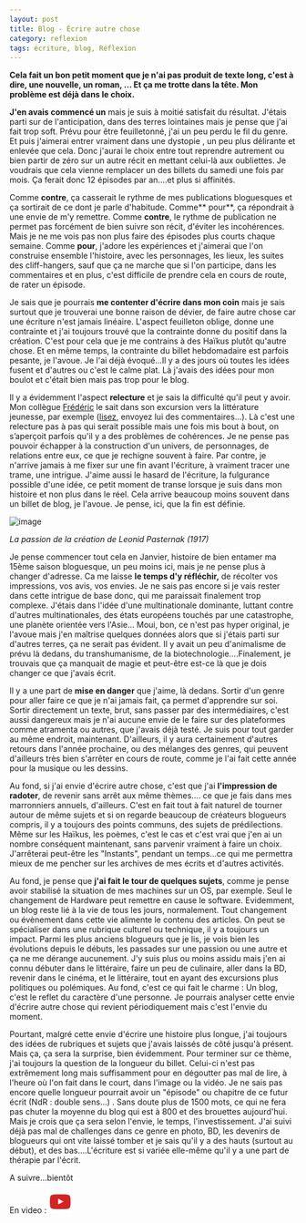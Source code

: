 ```yaml
---
layout: post
title: Blog - Écrire autre chose
category: reflexion
tags: écriture, blog, Réflexion
---
```

**Cela fait un bon petit moment que je n'ai pas produit de texte long, c'est à dire, une nouvelle, un roman, ... Et ça me trotte dans la tête. Mon problème est déjà dans le choix.**

**J'en avais commencé un** mais je suis à moitié satisfait du résultat. J'étais parti sur de l'anticipation, dans des terres lointaines mais je pense que j'ai fait trop soft. Prévu pour être feuilletonné, j'ai un peu perdu le fil du genre. Et puis j'aimerai entrer vraiment dans une dystopie , un peu plus délirante et enlevée que cela. Donc j'aurai le choix entre tout reprendre autrement ou bien partir de zéro sur un autre récit en mettant celui-là aux oubliettes. Je voudrais que cela vienne remplacer un des billets du samedi une fois par mois. Ça ferait donc 12 épisodes par an....et plus si affinités. 

Comme **contre**, ça casserait le rythme de mes publications bloguesques et ça sortirait de ce dont je parle d'habitude. Comme** pour**, ça répondrait à une envie de m'y remettre. Comme **contre**, le rythme de publication ne permet pas forcément de bien suivre son récit, d'éviter les incohérences. Mais je ne me vois pas non plus faire des épisodes plus courts chaque semaine. Comme **pour**, j'adore les expériences et j'aimerai que l'on construise ensemble l'histoire, avec les personnages, les lieux, les suites des cliff-hangers, sauf que ça ne marche que si l'on participe, dans les commentaires et en plus, c'est difficile de prendre cela en cours de route, de rater un épisode.

Je sais que je pourrais **me contenter d'écrire dans mon coin** mais je sais surtout que je trouverai une bonne raison de dévier, de faire autre chose car une écriture n'est jamais linéaire. L'aspect feuilleton oblige, donne une contrainte et j'ai toujours trouvé que la contrainte donne du positif dans la création. C'est pour cela que je me contrains à des Haïkus plutôt qu'autre chose. Et en même temps, la contrainte du billet hebdomadaire est parfois pesante, je l'avoue. Je l'ai déjà évoqué...Il y a des jours où toutes les idées fusent et d'autres ou c'est le calme plat. Là j'avais des idées pour mon boulot et c'était bien mais pas trop pour le blog. 

Il y a évidemment l'aspect **relecture** et je sais la difficulté qu'il peut y avoir. Mon collègue <a href="http://frederic.bezies.free.fr/blog/?p=19096">Frédéric</a> le sait dans son excursion vers la littérature jeunesse, par exemple (<a href="https://www.atramenta.net/lire/les-contes-de-tonton-fred/75066">lisez</a>, envoyez lui des commentaires...). Là c'est une relecture pas à pas qui serait possible mais une fois mis bout à bout, on s’aperçoit parfois qu'il y a des problèmes de cohérences. Je ne pense pas pouvoir échapper à la construction d'un univers, de personnages, de relations entre eux, ce que je rechigne souvent à faire. Par contre, je n'arrive jamais à me fixer sur une fin avant l'écriture, à vraiment tracer une trame, une intrigue. J'aime aussi le hasard de l'écriture, la fulgurance possible d'une idée, ce petit moment de transe lorsque je suis dans mon histoire et non plus dans le réel. Cela arrive beaucoup moins souvent dans un billet de blog, je l'avoue. Je pense, ici, que la fin est définie.

![image](https://upload.wikimedia.org/wikipedia/commons/4/43/Leonid_Pasternak_-_The_Passion_of_creation.jpg)

*La passion de la création de Leonid Pasternak (1917)*

Je pense commencer tout cela en Janvier, histoire de bien entamer ma 15ème saison bloguesque, un peu moins ici, mais je ne pense plus à changer d'adresse. Ca me laisse **le temps d'y réfléchir,** de récolter vos impressions, vos avis, vos envies. Je ne sais pas encore si je vais rester dans cette intrigue de base donc, qui me paraissait finalement trop complexe. J'étais dans l'idée d'une multinationale dominante, luttant contre d'autres multinationales, des états européens touchés par une catastrophe, une planète orientée vers l'Asie... Moui, bon, ce n'est pas hyper original, je l'avoue mais j'en maîtrise quelques données alors que si j'étais parti sur d'autres terres, ça ne serait pas évident. Il y avait un peu d'animalisme de prévu là dedans, du transhumanisme, de la biotechnologie....Finalement, je trouvais que ça manquait de magie et peut-être est-ce là que je dois changer ce que j'avais écrit.

Il y a une part de **mise en danger** que j'aime, là dedans. Sortir d'un genre pour aller faire ce que je n'ai jamais fait, ça permet d'apprendre sur soi. Sortir directement un texte, brut, sans passer par des intermédiaires, c'est aussi dangereux mais je n'ai aucune envie de le faire sur des plateformes comme atramenta ou autres, que j'avais déjà testé. Je suis pour tout garder au même endroit, maintenant. D'ailleurs, il y aura certainement d'autres retours dans l'année prochaine, ou des mélanges des genres, qui peuvent d'ailleurs très bien s'arrêter en cours de route, comme je l'ai fait cette année pour la musique ou les dessins. 

Au fond, si j'ai envie d'écrire autre chose, c'est que j'ai **l'impression de radoter**, de revenir sans arrêt aux même thèmes.... ce que je fais dans mes marronniers annuels, d'ailleurs. C'est en fait tout à fait naturel de tourner autour de même sujets et si on regarde beaucoup de créateurs blogueurs compris, il y a toujours des points communs, des sujets de prédilections. Même sur les Haïkus, les poèmes, c'est le cas et c'est vrai que j'en ai un nombre conséquent maintenant, sans parvenir vraiment à faire un choix. J'arrêterai peut-être les "Instants", pendant un temps...ce qui me permettra mieux de me pencher sur les archives de mes écrits et d'autres activités. 

Au fond, je pense que **j'ai fait le tour de quelques sujets**, comme je pense avoir stabilisé la situation de mes machines sur un OS, par exemple. Seul le changement de Hardware peut remettre en cause le software. Evidemment, un blog reste lié à la vie de tous les jours, normalement. Tout changement ou évènement dans cette vie alimente le contenu des articles. On peut se spécialiser dans une rubrique culturel ou technique, il y a toujours un impact. Parmi les plus anciens blogueurs que je lis, je vois bien les évolutions depuis le débuts, les passades sur une passion ou une autre et ça ne me dérange aucunement. J'y suis plus ou moins assidu mais j'en ai connu débuter dans le littéraire, faire un peu de culinaire, aller dans la BD, revenir dans le cinéma, et le littéraire, tout en ayant des excursions plus politiques ou polémiques. Au fond, c'est ce qui fait le charme : Un blog, c'est le reflet du caractère d'une personne. Je pourrais analyser cette envie d'écrire autre chose qui revient périodiquement mais c'est l'envie du moment. 

Pourtant, malgré cette envie d'écrire une histoire plus longue, j'ai toujours des idées de rubriques et sujets que j'avais laissés de côté jusqu'à présent.  Mais ça, ça sera la surprise, bien évidemment. Pour terminer sur ce thème, j'ai toujours la question de la longueur du billet. Celui-ci n'est pas extrêmement long mais suffisamment pour en dégoutter pas mal de lire, à l'heure où l'on fait dans le court, dans l'image ou la vidéo. Je ne sais pas encore quelle longueur pourrait avoir un "épisode" ou chapitre de ce futur écrit (NdR : double sens...) . Sans doute plus de 1500 mots, ce qui ne fera pas chuter la moyenne du blog qui est à 800 et des brouettes aujourd'hui. Mais je crois que ça sera selon l'envie, le temps, l'investissement. J'ai suivi déjà pas mal de challenges dans ce genre en photo, BD, les devenirs de blogueurs qui ont vite laissé tomber et je sais qu'il y a des hauts (surtout au début), et des bas....L'écriture est si variée elle-même qu'il y a une part de thérapie par l'écrit. 

A suivre...bientôt

En video : [![video](/images/youtube.png)](https://www.youtube.com/watch?v=Xox9J0FNjZ8)


